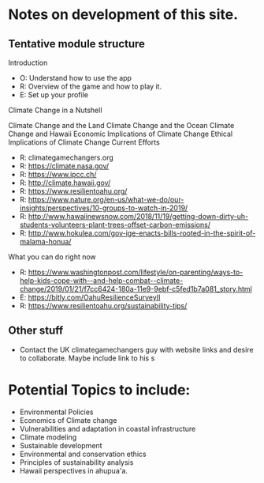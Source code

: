 # Notes on development of this site.

## Tentative module structure

Introduction
  * O: Understand how to use the app
  * R: Overview of the game and how to play it.
  * E: Set up your profile

Climate Change in a Nutshell

Climate Change and the Land
Climate Change and the Ocean
Climate Change and Hawaii
Economic Implications of Climate Change
Ethical Implications of Climate Change
Current Efforts
  * R: climategamechangers.org
  * R: https://climate.nasa.gov/
  * R: https://www.ipcc.ch/
  * R: http://climate.hawaii.gov/
  * R: https://www.resilientoahu.org/
  * R: https://www.nature.org/en-us/what-we-do/our-insights/perspectives/10-groups-to-watch-in-2019/
  * R: http://www.hawaiinewsnow.com/2018/11/19/getting-down-dirty-uh-students-volunteers-plant-trees-offset-carbon-emissions/
  * R: http://www.hokulea.com/gov-ige-enacts-bills-rooted-in-the-spirit-of-malama-honua/

What you can do right now
  * R: https://www.washingtonpost.com/lifestyle/on-parenting/ways-to-help-kids-cope-with--and-help-combat--climate-change/2019/01/21/f7cc6424-180a-11e9-9ebf-c5fed1b7a081_story.html
  * E: https://bitly.com/OahuResilienceSurveyII
  * R: https://www.resilientoahu.org/sustainability-tips/

## Other stuff
  * Contact the UK climategamechangers guy with website links and desire to collaborate. Maybe include link to his s


# Potential Topics to include:
  * Environmental Policies
  * Economics of Climate change
  * Vulnerabilities and adaptation in coastal infrastructure
  * Climate modeling
  * Sustainable development
  * Environmental and conservation ethics
  * Principles of sustainability analysis
  * Hawaii perspectives in ahupua'a.



